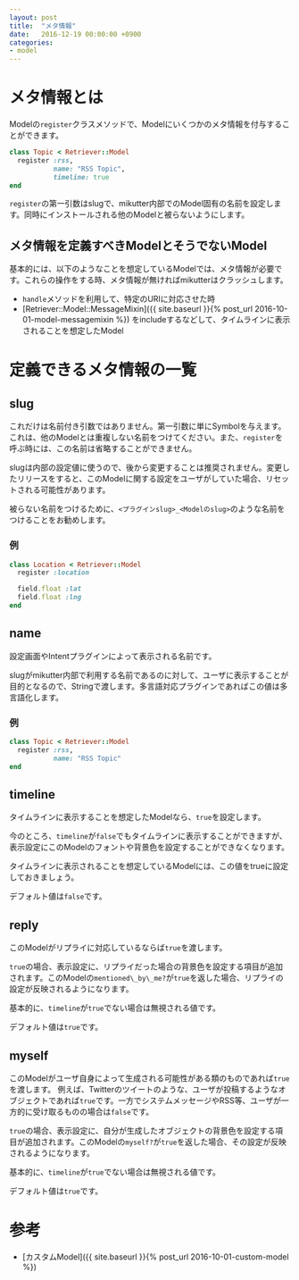 ```yaml
---
layout: post
title:  "メタ情報"
date:   2016-12-19 00:00:00 +0900
categories:
- model
---
```


# メタ情報とは

Modelの`register`クラスメソッドで、Modelにいくつかのメタ情報を付与することができます。

```ruby
class Topic < Retriever::Model
  register :rss,
           name: "RSS Topic",
           timeline: true
end
```

`register`の第一引数はslugで、mikutter内部でのModel固有の名前を設定します。同時にインストールされる他のModelと被らないようにします。

## メタ情報を定義すべきModelとそうでないModel

基本的には、以下のようなことを想定しているModelでは、メタ情報が必要です。これらの操作をする時、メタ情報が無ければmikutterはクラッシュします。

- `handle`メソッドを利用して、特定のURIに対応させた時
- [Retriever::Model::MessageMixin]({{ site.baseurl }}{% post_url 2016-10-01-model-messagemixin %}) をincludeするなどして、タイムラインに表示されることを想定したModel

# 定義できるメタ情報の一覧

## slug

これだけは名前付き引数ではありません。第一引数に単にSymbolを与えます。
これは、他のModelとは重複しない名前をつけてください。また、`register`を呼ぶ時には、この名前は省略することができません。

slugは内部の設定値に使うので、後から変更することは推奨されません。変更したリリースをすると、このModelに関する設定をユーザがしていた場合、リセットされる可能性があります。

被らない名前をつけるために、`<プラグインslug>_<Modelのslug>`のような名前をつけることをお勧めします。

### 例
```ruby
class Location < Retriever::Model
  register :location

  field.float :lat
  field.float :lng
end
```

## name

設定画面やIntentプラグインによって表示される名前です。

slugがmikutter内部で利用する名前であるのに対して、ユーザに表示することが目的となるので、Stringで渡します。多言語対応プラグインであればこの値は多言語化します。

### 例

```ruby
class Topic < Retriever::Model
  register :rss,
           name: "RSS Topic"
end
```

## timeline

タイムラインに表示することを想定したModelなら、`true`を設定します。

今のところ、`timeline`が`false`でもタイムラインに表示することができますが、表示設定にこのModelのフォントや背景色を設定することができなくなります。

タイムラインに表示されることを想定しているModelには、この値をtrueに設定しておきましょう。

デフォルト値は`false`です。

## reply

このModelがリプライに対応しているならば`true`を渡します。

`true`の場合、表示設定に、リプライだった場合の背景色を設定する項目が追加されます。このModelの`mentioned\_by\_me?`が`true`を返した場合、リプライの設定が反映されるようになります。

基本的に、`timeline`が`true`でない場合は無視される値です。

デフォルト値は`true`です。

## myself

このModelがユーザ自身によって生成される可能性がある類のものであれば`true`を渡します。
例えば、Twitterのツイートのような、ユーザが投稿するようなオブジェクトであれば`true`です。一方でシステムメッセージやRSS等、ユーザが一方的に受け取るものの場合は`false`です。

`true`の場合、表示設定に、自分が生成したオブジェクトの背景色を設定する項目が追加されます。このModelの`myself?`が`true`を返した場合、その設定が反映されるようになります。

基本的に、`timeline`が`true`でない場合は無視される値です。

デフォルト値は`true`です。

# 参考
- [カスタムModel]({{ site.baseurl }}{% post_url 2016-10-01-custom-model %})
